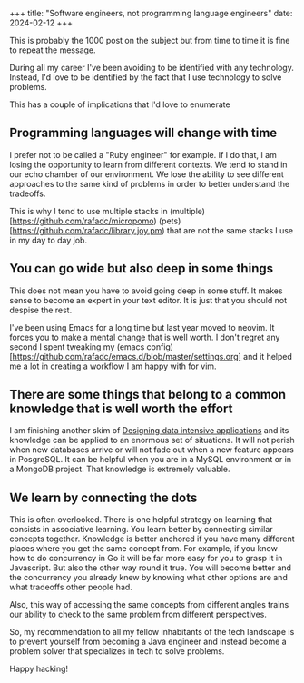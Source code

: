 +++
title: "Software engineers, not programming language engineers"
date: 2024-02-12
+++

This is probably the 1000 post on the subject but from time to time it is fine to repeat the message.

During all my career I've been avoiding to be identified with any technology. Instead, I'd love to be identified by the fact that I use technology to solve problems.

This has a couple of implications that I'd love to enumerate

## Programming languages will change with time

I prefer not to be called a "Ruby engineer" for example. If I do that, I am losing the opportunity to learn from different contexts. We tend to stand in our echo chamber of our environment. We lose the ability to see different approaches to the same kind of problems in order to better understand the tradeoffs.

This is why I tend to use multiple stacks in (multiple)[https://github.com/rafadc/micropomo) (pets)[https://github.com/rafadc/library.joy.pm) that are not the same stacks I use in my day to day job.

## You can go wide but also deep in some things

This does not mean you have to avoid going deep in some stuff. It makes sense to become an expert in your text editor. It is just that you should not despise the rest.

I've been using Emacs for a long time but last year moved to neovim. It forces you to make a mental change that is well worth. I don't regret any second I spent tweaking my (emacs config)[https://github.com/rafadc/emacs.d/blob/master/settings.org] and it helped me a lot in creating a workflow I am happy with for vim.

## There are some things that belong to a common knowledge that is well worth the effort

I am finishing another skim of [Designing data intensive applications](https://github.com/rafadc/emacs.d/blob/master/settings.org) and its knowledge can be applied to an enormous set of situations. It will not perish when new databases arrive or will not fade out when a new feature appears in PosgreSQL. It can be helpful when you are in a MySQL environment or in a MongoDB project. That knowledge is extremely valuable.

## We learn by connecting the dots

This is often overlooked. There is one helpful strategy on learning that consists in associative learning. You learn better by connecting similar concepts together. Knowledge is better anchored if you have many different places where you get the same concept from. For example, if you know how to do concurrency in Go it will be far more easy for you to grasp it in Javascript. But also the other way round it true. You will become better and the concurrency you already knew by knowing what other options are and what tradeoffs other people had.

Also, this way of accessing the same concepts from different angles trains our ability to check to the same problem from different perspectives.

So, my recommendation to all my fellow inhabitants of the tech landscape is to prevent yourself from becoming a Java engineer and instead become a problem solver that specializes in tech to solve problems.

Happy hacking!
